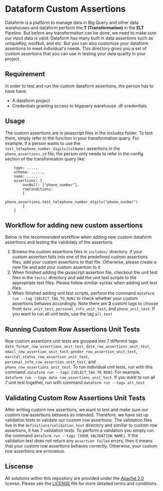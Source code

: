 # Dataform Custom Assertions
Dataform is a platform to manage data in Big Query and other data warehouses and dataform perform the **T (Transformation)** in the **ELT** Pipeline. But before any transformaiton can be done, we need to make sure our input data is valid. Dataform has many built in data assertions such as uniqueKey, nonNull, and etc. But you can also customize your dataform assertions to meet individual's needs. This directory gives you a set of custom assertions that you can use in testing your data quailty in your project.
## Requirement 
In order to test and run the custom dataform assertions, the person has to have have: 
- A dataform project
- Credentials granting access to bigquery warehouse .df-credentials

## Usage
The custom assertions are in javascript files in the includes folder. To test them, simply refer to the function in your transformation query. For example, if a person wants to use the ```test_telephone_number_digits(colName)``` assertions in the ```phone_assertions.jd``` file, the person only needs to refer in the config section of the transformation query like:
```
    type: ....,
    schema: .....,
    name: ....,
    assertions: {
        nonNull: ["phone_number"],
        rowConditions: 
        [
            phone_assertions.test_telephone_number_digits("phone_nunber")
        ]
    }
```
## Workflow for adding new custom assertions
Below is the recommended workflow when adding new custom dataform assertions and testing the valididaty of the assertions
1. Browse the custom assertions files in ```includes/``` directory. If your custom assertion falls into one of the predefined custom assertions files, add your custom assertions to that file. Otherwise, please create a new file and add your custom assertion to it. 
2. When finished adding the javascript assertion file, checkout the unit test files in the ```tests/``` directory and add the unit test scripts to the appropriate test files. Please follow similiar syntax when adding unit test files. 
3. When finished adding unit test scripts, perform the command ```dataform run --tag [SELECT_TAG_TO_RUN]``` to check whether your custom assertions behaves accordingly. Note there are **3** custom tags to choose from ```date_unit_test```, ```personal_info_unit_test```, and ```phone_unit_test```. If you want to run all unit tests, use the tag ```all_test```

## Running Custom Row Assertions Unit Tests
Row custom assertions unit tests are grouped into 7 different tags: ```date_format_row_assertions_unit_test```, ```date_row_assertions_unit_test```, ```email_row_assertion_unit_test```, ```gender_row_assertion_unit_test```, ```marital_status_row_assertion_unit_test```, ```personal_info_row_assertion_unit_test```, and ```phone_row_assertions_unit_test```.
 To run individual unit tests, run with this command: ```dataform run --tags [SELECT_TAG_TO_RUN]```. For example, ```dataform run --tags date_row_assertions_unit_test```. If you want to run all 7 unit test together, run with command ```dataform run --tags all_test``` 

 ## Validating Custom Row Assertions Unit Tests
 After writing custom row assertions, we want to test and make sure our custom row assertions behaves as intended. Therefore, we have set up validation tests to validate our custom row assertions. The validation files live in the ```definitions/validation_test``` directory and similiar to custom row assertions, it has 7 validation tests. To perform a validation you simply run the command ```dataform run --tags [YOUR_VALIDATION_NAME]```. If the validation test does not return any ```assertion failed``` errors, then it means that your custom row assertions behaves correctly. Otherwise, your custom row assertions are erroneous.

## Liscense
All solutions within this repository are provided under the [Apache 2.0](https://www.apache.org/licenses/LICENSE-2.0) license. Please see the [LICENSE](https://www.apache.org/licenses/LICENSE-2.0) file for more detailed terms and conditions.